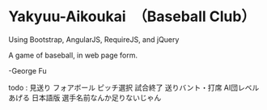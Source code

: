 Yakyuu-Aikoukai　（Baseball Club）
===============

Using Bootstrap, AngularJS, RequireJS, and jQuery

A game of baseball, in web page form.

-George Fu

todo :
    見送り
    フォアボール
    ピッチ選択
    試合終了
    送りバント・打席
    AI団レベルあげる
    日本語版
    選手名前なんか足りないじゃん